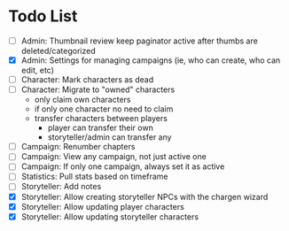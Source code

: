 # Todo List

-   [ ] Admin: Thumbnail review keep paginator active after thumbs are deleted/categorized
-   [x] Admin: Settings for managing campaigns (ie, who can create, who can edit, etc)
-   [ ] Character: Mark characters as dead
-   [ ] Character: Migrate to "owned" characters
    -   only claim own characters
    -   if only one character no need to claim
    -   transfer characters between players
        -   player can transfer their own
        -   storyteller/admin can transfer any
-   [ ] Campaign: Renumber chapters
-   [ ] Campaign: View any campaign, not just active one
-   [ ] Campaign: If only one campaign, always set it as active
-   [ ] Statistics: Pull stats based on timeframe
-   [ ] Storyteller: Add notes
-   [x] Storyteller: Allow creating storyteller NPCs with the chargen wizard
-   [x] Storyteller: Allow updating player characters
-   [x] Storyteller: Allow updating storyteller characters
